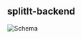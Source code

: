 ## splitIt-backend

![Schema](https://drive.google.com/file/d/1oNGeM0u684dL0zdlg1klKLY0JYgyDI0K/view?usp=sharing)
